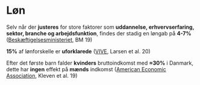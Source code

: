 # Løn

Selv når der **justeres** for store faktorer som **uddannelse, erhvervserfaring, sektor, branche og arbejdsfunktion**, findes der stadig en løngab på **4-7%** ([Beskæftigelsesministeriet](https://bm.dk/media/11827/ligeloensredegoerelse-2019.pdf), BM 19)

**15%** af lønforskelle er **uforklarede** ([VIVE](https://www.vive.dk/da/udgivelser/den-uforklarede-del-af-forskellen-mellem-kvinders-og-maends-timeloen-15412/), Larsen et al. 20)

Efter det første barn falder **kvinders** bruttoindkomst med **≈30%** i Danmark, dette har **ingen** effekt på **mænds** indkomst ([American Economic Association](https://www.aeaweb.org/articles?id=10.1257/app.20180010), Kleven et al. 19)
